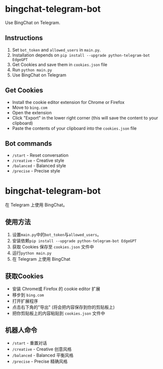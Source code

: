 # bingchat-telegram-bot
Use BingChat on Telegram.

## Instructions
1. Set `bot_token` and `allowed_users` in `main.py`.
2. Installation depends on `pip install --upgrade python-telegram-bot EdgeGPT`
3. Get Cookies and save them in `cookies.json` file
4. Run `python main.py`
5. Use BingChat on Telegram

## Get Cookies
- Install the cookie editor extension for Chrome or Firefox
- Move to `bing.com`
- Open the extension
- Click "Export" in the lower right corner (this will save the content to your clipboard)
- Paste the contents of your clipboard into the `cookies.json` file

## Bot commands
- `/start` - Reset conversation
- `/creative` - Creative style
- `/balanced` - Balanced style
- `/precise` - Precise style

# bingchat-telegram-bot
在 Telegram 上使用 BingChat。

## 使用方法
1. 设置`main.py`中的`bot_token`与`allowed_users`。
2. 安装依赖`pip install --upgrade python-telegram-bot EdgeGPT`
3. 获取 Cookies 保存至 `cookies.json` 文件中
4. 运行`python main.py`
5. 在 Telegram 上使用 BingChat

## 获取Cookies
- 安装 Chrome或 Firefox 的 cookie editor 扩展
- 移步到 `bing.com`
- 打开扩展程序
- 点击右下角的"导出" (将会把内容保存到你的剪贴板上)
- 把你剪贴板上的内容粘贴到 `cookies.json` 文件中

## 机器人命令
- `/start` - 重置对话
- `/creative` - Creative 创意风格 
- `/balanced` - Balanced 平衡风格
- `/precise` - Precise 精确风格